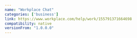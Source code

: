 ```yaml
---
name: "Workplace Chat"
categories: ['business']
link: https://www.workplace.com/help/work/155791371664698
compatibility: native
versionFrom: "1.0.0.0"
---
```


